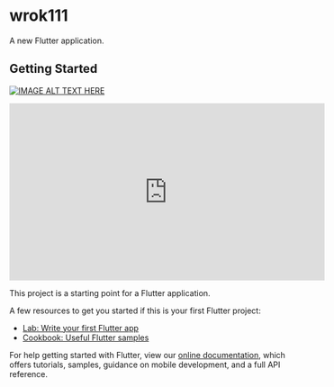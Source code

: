 # wrok111

A new Flutter application.

## Getting Started

[![IMAGE ALT TEXT HERE](https://img.youtube.com/vi/W1-QYtTy-ls/0.jpg)](https://www.youtube.com/watch?v=W1-QYtTy-ls)
<iframe width="560" height="315" src="https://www.youtube.com/embed/W1-QYtTy-ls" frameborder="0" allow="accelerometer; autoplay; encrypted-media; gyroscope; picture-in-picture" allowfullscreen></iframe>

This project is a starting point for a Flutter application.

A few resources to get you started if this is your first Flutter project:

- [Lab: Write your first Flutter app](https://flutter.dev/docs/get-started/codelab)
- [Cookbook: Useful Flutter samples](https://flutter.dev/docs/cookbook)

For help getting started with Flutter, view our
[online documentation](https://flutter.dev/docs), which offers tutorials,
samples, guidance on mobile development, and a full API reference.
